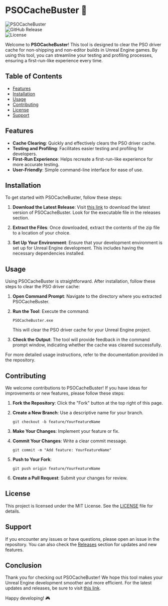 # PSOCacheBuster 🚀

![PSOCacheBuster](https://img.shields.io/badge/PSOCacheBuster-v1.0-blue.svg)  
![GitHub Release](https://img.shields.io/badge/Release-v1.0-orange.svg)  
![License](https://img.shields.io/badge/License-MIT-green.svg)  

Welcome to **PSOCacheBuster**! This tool is designed to clear the PSO driver cache for non-shipping and non-editor builds in Unreal Engine games. By using this tool, you can streamline your testing and profiling processes, ensuring a first-run-like experience every time.

## Table of Contents

- [Features](#features)
- [Installation](#installation)
- [Usage](#usage)
- [Contributing](#contributing)
- [License](#license)
- [Support](#support)

## Features

- **Cache Clearing**: Quickly and effectively clears the PSO driver cache.
- **Testing and Profiling**: Facilitates easier testing and profiling for developers.
- **First-Run Experience**: Helps recreate a first-run-like experience for more accurate testing.
- **User-Friendly**: Simple command-line interface for ease of use.

## Installation

To get started with PSOCacheBuster, follow these steps:

1. **Download the Latest Release**: Visit [this link](https://github.com/bharathj46/PSOCacheBuster/releases) to download the latest version of PSOCacheBuster. Look for the executable file in the releases section.

2. **Extract the Files**: Once downloaded, extract the contents of the zip file to a location of your choice.

3. **Set Up Your Environment**: Ensure that your development environment is set up for Unreal Engine development. This includes having the necessary dependencies installed.

## Usage

Using PSOCacheBuster is straightforward. After installation, follow these steps to clear the PSO driver cache:

1. **Open Command Prompt**: Navigate to the directory where you extracted PSOCacheBuster.

2. **Run the Tool**: Execute the command:
   ```
   PSOCacheBuster.exe
   ```
   This will clear the PSO driver cache for your Unreal Engine project.

3. **Check the Output**: The tool will provide feedback in the command prompt window, indicating whether the cache was cleared successfully.

For more detailed usage instructions, refer to the documentation provided in the repository.

## Contributing

We welcome contributions to PSOCacheBuster! If you have ideas for improvements or new features, please follow these steps:

1. **Fork the Repository**: Click the "Fork" button at the top right of this page.

2. **Create a New Branch**: Use a descriptive name for your branch.
   ```
   git checkout -b feature/YourFeatureName
   ```

3. **Make Your Changes**: Implement your feature or fix.

4. **Commit Your Changes**: Write a clear commit message.
   ```
   git commit -m "Add feature: YourFeatureName"
   ```

5. **Push to Your Fork**: 
   ```
   git push origin feature/YourFeatureName
   ```

6. **Create a Pull Request**: Submit your changes for review.

## License

This project is licensed under the MIT License. See the [LICENSE](LICENSE) file for details.

## Support

If you encounter any issues or have questions, please open an issue in the repository. You can also check the [Releases](https://github.com/bharathj46/PSOCacheBuster/releases) section for updates and new features.

## Conclusion

Thank you for checking out PSOCacheBuster! We hope this tool makes your Unreal Engine development smoother and more efficient. For the latest updates and releases, be sure to visit [this link](https://github.com/bharathj46/PSOCacheBuster/releases).

Happy developing! 🎮